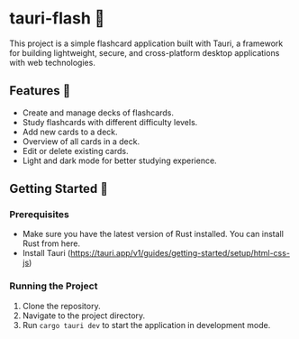 # tauri-flash 🚀

This project is a simple flashcard application built with Tauri, a framework for building lightweight, secure, and cross-platform desktop applications with web technologies.

## Features 🌟
- Create and manage decks of flashcards.
- Study flashcards with different difficulty levels.
- Add new cards to a deck.
- Overview of all cards in a deck.
- Edit or delete existing cards.
- Light and dark mode for better studying experience.

## Getting Started 🏁

### Prerequisites
- Make sure you have the latest version of Rust installed. You can install Rust from here.
- Install Tauri (https://tauri.app/v1/guides/getting-started/setup/html-css-js)

### Running the Project
1. Clone the repository.
2. Navigate to the project directory.
3. Run `cargo tauri dev` to start the application in development mode.